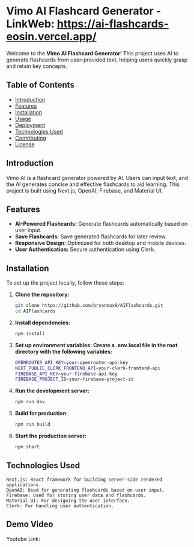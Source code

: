 # Vimo AI Flashcard Generator - LinkWeb: https://ai-flashcards-eosin.vercel.app/

Welcome to the **Vimo AI Flashcard Generator**! This project uses AI to generate flashcards from user-provided text, helping users quickly grasp and retain key concepts.

## Table of Contents

- [Introduction](#introduction)
- [Features](#features)
- [Installation](#installation)
- [Usage](#usage)
- [Deployment](#deployment)
- [Technologies Used](#technologies-used)
- [Contributing](#contributing)
- [License](#license)

## Introduction

Vimo AI is a flashcard generator powered by AI. Users can input text, and the AI generates concise and effective flashcards to aid learning. This project is built using Next.js, OpenAI, Firebase, and Material UI.

## Features

- **AI-Powered Flashcards:** Generate flashcards automatically based on user input.
- **Save Flashcards:** Save generated flashcards for later review.
- **Responsive Design:** Optimized for both desktop and mobile devices.
- **User Authentication:** Secure authentication using Clerk.

## Installation

To set up the project locally, follow these steps:

1. **Clone the repository:**
   ```bash
   git clone https://github.com/bryanmax9/AIFlashcards.git
   cd AIFlashcards
   ```
2. **Install dependencies:**
   ```bash
   npm install
   ```
3. **Set up environment variables: Create a .env.local file in the root directory with the following variables:**
   ```bash
   OPENROUTER_API_KEY=your-openrouter-api-key
   NEXT_PUBLIC_CLERK_FRONTEND_API=your-clerk-frontend-api
   FIREBASE_API_KEY=your-firebase-api-key
   FIREBASE_PROJECT_ID=your-firebase-project-id
   ```
4. **Run the development server:**
   ```bash
   npm run dev
   ```
5. **Build for production:**
   ```bash
   npm run build
   ```
6. **Start the production server:**
   ```bash
   npm start
   ```
## Technologies Used

    Next.js: React framework for building server-side rendered applications.
    OpenAI: Used for generating flashcards based on user input.
    Firebase: Used for storing user data and flashcards.
    Material UI: For designing the user interface.
    Clerk: For handling user authentication.

## Demo Video

Youtube Link: 

